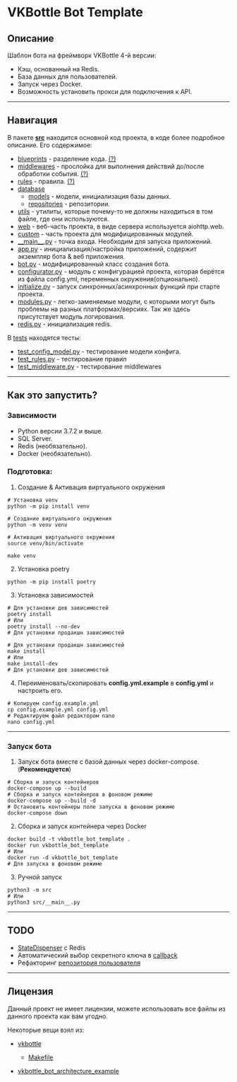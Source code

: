 # VKBottle Bot Template


## Описание

Шаблон бота на фреймворк VKBottle 4-й версии:

- Кэш, основанный на Redis.
- База данных для пользователей.
- Запуск через Docker.
- Возможность установить прокси для подключения к API.

---

## Навигация

В пакете [**src**](src) находится основной код проекта, в коде более подробное описание. Его содержимое:

- [blueprints](src/blueprints) - разделение
  кода. [(?)](https://vkbottle.readthedocs.io/ru/latest/tutorial/code-separation/)
- [middlewares](src/middlewares) - прослойка для выполнения действий до/после обработки
  события. [(?)](https://vkbottle.readthedocs.io/ru/latest/high-level/handling/middleware/)
- [rules](src/rules) - правила. [(?)](https://vkbottle.readthedocs.io/ru/latest/tutorial/rules/)
- [database](src/database)
    - [models](src/database/models) - модели, инициализация базы данных.
    - [repositories](src/database/repositories) - репозитории.
- [utils](src/utils) - утилиты, которые почему-то не должны находиться в том файле, где они используются.
- [web](src/web) - веб-часть проекта, в виде сервера используется aiohttp.web.
- [custom](src/custom) - часть проекта для модифицированных модулей.
- [\_\_main\_\_.py](src/__main__.py) - точка входа. Необходим для запуска приложений.
- [app.py](src/app.py) - инициализация/настройка приложений, содержит экземпляр бота & веб приложения.
- [bot.py](src/bot.py) - модифицированный класс создания бота.
- [configurator.py](src/configurator.py) - модуль с конфигурацией проекта, которая берётся из файла config.yml,
  переменных окружения(опционально).
- [initialize.py](src/initialize.py) - запуск синхронных/асинхронных функций при старте проекта.
- [modules.py](src/modules.py) - легко-заменяемые модули, с которыми могут быть проблемы на разных платформах/версиях.
  Так же здесь присутствует модуль логирования.
- [redis.py](src/redis.py) - инициализация redis.

В [tests](tests) находятся тесты:
- [test_config_model.py](tests/test_config_model.py) - тестирование модели конфига.
- [test_rules.py](tests/test_rules.py) - тестирование правил
- [test_middleware.py](tests/test_middleware.py) - тестирование middlewares

---

## Как это запустить?

### Зависимости

- Python версии 3.7.2 и выше.
- SQL Server.
- Redis (необязательно).
- Docker (необязательно).

### Подготовка:

1. Создание & Активация виртуального окружения

```shell
# Установка venv
python -m pip install venv

# Создание виртуального окружения
python -m venv venv

# Активация виртуального окружения
source venv/bin/activate
```
```shell
make venv
```

2. Установка poetry

```shell
python -m pip install poetry
```

3. Установка зависимостей

```shell
# Для установки дев зависимостей
poetry install
# Или
poetry install --no-dev
# Для установки продакшн зависимостей
```
```shell
# Для установки продакшн зависимостей
make install
# Или
make install-dev
# Для установки дев зависимостей
```

4. Переименовать/скопировать **config.yml.example** в **config.yml** и настроить его.

```shell
# Копируем config.example.yml
cp config.example.yml config.yml
# Редактируем файл редактором nano
nano config.yml
```

---

### Запуск бота

1. Запуск бота вместе с базой данных через docker-compose. (**Рекомендуется**)

```shell
# Сборка и запуск контейнеров
docker-compose up --build
# Сборка и запуск контейнеров в фоновом режиме
docker-compose up --build -d
# Остановить контейнеры поле запуска в фоновом режиме
docker-compose down
```

2. Сборка и запуск контейнера через Docker

```shell
docker build -t vkbottle_bot_template .
docker run vkbottle_bot_template
# Или
docker run -d vkbottle_bot_template
# Для запуска в фоновом режиме
```

3. Ручной запуск
```shell
python3 -m src
# Или
python3 src/__main__.py
```

---

## TODO

- [StateDispenser](src/custom/StateDispenser.py) с Redis
- Автоматический выбор секретного ключа в [callback](src/web/callback.py)
- Рефакторинг [репозитория пользователя](src/database/repositories/user.py)

---

## Лицензия
Данный проект не имеет лицензии, можете использовать все файлы из данного проекта как вам угодно.

Некоторые вещи взял из:
- [vkbottle](https://github.com/vkbottle/vkbottle) 
  - [Makefile](Makefile)

- [vkbottle_bot_architecture_example](https://github.com/nomilkinmyhome/vkbottle_bot_architecture_example)